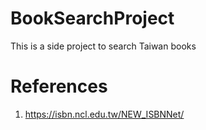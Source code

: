 # BookSearchProject
This is a side project to search Taiwan books


# References

1. https://isbn.ncl.edu.tw/NEW_ISBNNet/